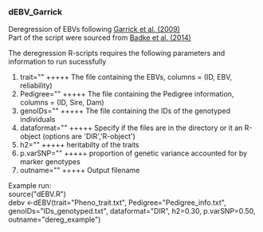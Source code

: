 ### dEBV_Garrick
Deregression of EBVs following [Garrick et al. (2009)](http://gsejournal.biomedcentral.com/articles/10.1186/1297-9686-41-55)  
Part of the script were sourced from [Badke et al. (2014)](http://www.ncbi.nlm.nih.gov/pmc/articles/PMC4059235/)

The deregression R-scripts requires the following parameters and information to run sucessfully  
 1. trait=""      +++++ The file containing the EBVs, columns = (ID, EBV, reliability)  
 2. Pedigree=""   +++++ The file containing the Pedigree information, columns = (ID, Sire, Dam)  
 3. genoIDs=""    +++++ The file containing the IDs of the genotyped individuals  
 4. dataformat="" +++++ Specify if the files are in the directory or it an R-object (options are 'DIR','R-object')  
 5. h2=""         +++++ heritabilty of the traits  
 6. p.varSNP=""   +++++ proportion of genetic variance accounted for by marker genotypes  
 7. outname=""    +++++ Output filename

Example run:  
source("dEBV.R")  
debv <-dEBV(trait="Pheno_trait.txt", Pedigree="Pedigree_info.txt", genoIDs="IDs_genotyped.txt", dataformat="DIR", h2=0.30, p.varSNP=0.50, outname="dereg_example")


